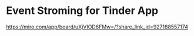 # Event Stroming for Tinder App

https://miro.com/app/board/uXjVIOD6FMw=/?share_link_id=927188557174 